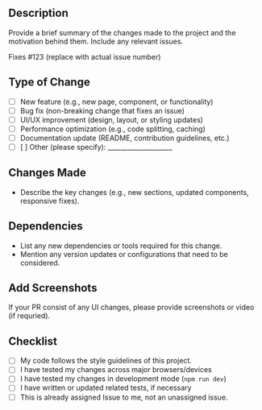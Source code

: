 ## Description

Provide a brief summary of the changes made to the project and the motivation behind them. Include any relevant issues.

Fixes #123 (replace with actual issue number)

## Type of Change

- [ ] New feature (e.g., new page, component, or functionality)
- [ ] Bug fix (non-breaking change that fixes an issue)
- [ ] UI/UX improvement (design, layout, or styling updates)
- [ ] Performance optimization (e.g., code splitting, caching)
- [ ] Documentation update (README, contribution guidelines, etc.)
- [ ] [ ] Other (please specify): ____________________

## Changes Made

- Describe the key changes (e.g., new sections, updated components, responsive fixes).

## Dependencies

- List any new dependencies or tools required for this change.
- Mention any version updates or configurations that need to be considered.

## Add Screenshots
If your PR consist of any UI changes, please provide screenshots or video (if requried).

## Checklist

- [ ] My code follows the style guidelines of this project.
- [ ] I have tested my changes across major browsers/devices
- [ ] I have tested my changes in development mode (`npm run dev`)
- [ ] I have written or updated related tests, if necessary
- [ ] This is already assigned Issue to me, not an unassigned issue.
